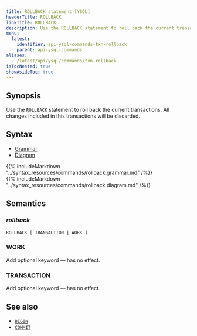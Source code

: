 ```yaml
---
title: ROLLBACK statement [YSQL]
headerTitle: ROLLBACK
linkTitle: ROLLBACK
description: Use the ROLLBACK statement to roll back the current transactions.
menu:
  latest:
    identifier: api-ysql-commands-txn-rollback
    parent: api-ysql-commands
aliases:
  - /latest/api/ysql/commands/txn-rollback
isTocNested: true
showAsideToc: true
---
```


## Synopsis

Use the `ROLLBACK` statement to roll back the current transactions. All changes included in this transactions will be discarded.

## Syntax

<ul class="nav nav-tabs nav-tabs-yb">
  <li >
    <a href="#grammar" class="nav-link active" id="grammar-tab" data-toggle="tab" role="tab" aria-controls="grammar" aria-selected="true">
      <i class="fas fa-file-alt" aria-hidden="true"></i>
      Grammar
    </a>
  </li>
  <li>
    <a href="#diagram" class="nav-link" id="diagram-tab" data-toggle="tab" role="tab" aria-controls="diagram" aria-selected="false">
      <i class="fas fa-project-diagram" aria-hidden="true"></i>
      Diagram
    </a>
  </li>
</ul>

<div class="tab-content">
  <div id="grammar" class="tab-pane fade show active" role="tabpanel" aria-labelledby="grammar-tab">
    {{% includeMarkdown "../syntax_resources/commands/rollback.grammar.md" /%}}
  </div>
  <div id="diagram" class="tab-pane fade" role="tabpanel" aria-labelledby="diagram-tab">
    {{% includeMarkdown "../syntax_resources/commands/rollback.diagram.md" /%}}
  </div>
</div>

## Semantics

### *rollback*

```
ROLLBACK [ TRANSACTION | WORK ]
```

### WORK

Add optional keyword — has no effect.

### TRANSACTION

Add optional keyword — has no effect.

## See also

- [`BEGIN`](../txn_begin)
- [`COMMIT`](../txn_commit)

